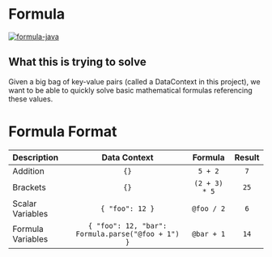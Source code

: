 # Formula

[![formula-java](https://github.com/kierannichol/formula/actions/workflows/formula-java.yml/badge.svg?branch=main)](https://github.com/kierannichol/formula/actions/workflows/formula-java.yml)

## What this is trying to solve

Given a big bag of key-value pairs (called a DataContext in this project), we want to be able to quickly solve basic mathematical formulas referencing these values.

# Formula Format

| Description       |                      Data Context                       |      Formula      |   Result    |
|:------------------|:-------------------------------------------------------:|:-----------------:|:-----------:|
| Addition          |                        ```{}```                         |    ```5 + 2```    |  ``` 7 ```  |
| Brackets          |                        ```{}```                         | ```(2 + 3) * 5``` | ``` 25 ```  |
| Scalar Variables  |                  ``` { "foo": 12 } ```                  | ``` @foo / 2 ```  |  ``` 6 ```  |
| Formula Variables | ``` { "foo": 12, "bar": Formula.parse("@foo + 1") } ``` | ``` @bar + 1 ```  |  ```14```   |

